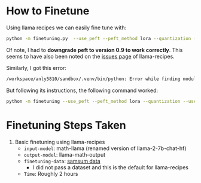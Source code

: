 # How to Finetune

Using llama recipes we can easily fine tune with:

```bash
python -m finetuning.py  --use_peft --peft_method lora --quantization --use_fp16 --model_name /patht_of_model_folder/7B --output_dir Path/to/save/PEFT/model
```

Of note, I had to **downgrade peft to version 0.9 to work correctly**. This seems to have also been noted on the [issues page](https://github.com/huggingface/peft/issues/108) of llama-recipes.

Similarly, I got this error:

```bash
/workspace/anly5810/sandbox/.venv/bin/python: Error while finding module specification for 'finetuning.py' (ModuleNotFoundError: __path__ attribute not found on 'finetuning' while trying to find 'finetuning.py'). Try using 'finetuning' instead of 'finetuning.py' as the module name.
```

But following its instructions, the following command worked:

```bash
python -m finetuning --use_peft --peft_method lora --quantization --use_fp16 --model_name evaluation/local-models/math-llama --output_dir evaluation/local-models/llama-math-output
```

# Finetuning Steps Taken

1. Basic finetuning using llama-recipes
    * `input-model`: math-llama (renamed version of llama-2-7b-chat-hf)
    * `output-model`: llama-math-output
    * `finetuning-data`: [samsum data](https://huggingface.co/datasets/samsum)
        * I did not pass a dataset and this is the default for llama-recipes
    * `Time`: Roughly 2 hours
        
